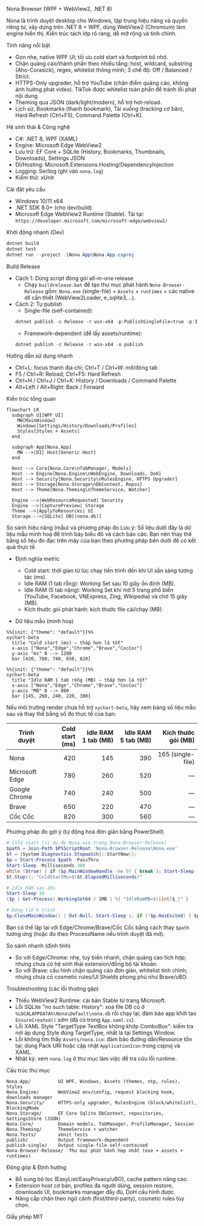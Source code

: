 Nona Browser (WPF + WebView2, .NET 8)

Nona là trình duyệt desktop cho Windows, tập trung hiệu năng và quyền riêng tư, xây dựng trên .NET 8 + WPF, dùng WebView2 (Chromium) làm engine hiển thị. Kiến trúc tách lớp rõ ràng, dễ mở rộng và tinh chỉnh.

Tính năng nổi bật
- Gọn nhẹ, native WPF UI; tối ưu cold start và footprint bộ nhớ.
- Chặn quảng cáo/thành phần theo nhiều tầng: host, wildcard, substring (Aho-Corasick), regex, whitelist thông minh; 3 chế độ: Off / Balanced / Strict.
- HTTPS-Only upgrader, hỗ trợ YouTube (chặn điểm quảng cáo, không ảnh hưởng phát video). TikTok được whitelist toàn phần để tránh lỗi phát nội dung.
- Theming qua JSON (dark/light/modern), hỗ trợ hot-reload.
- Lịch sử, Bookmarks (thanh bookmark), Tải xuống (tracking cơ bản), Hard Refresh (Ctrl+F5), Command Palette (Ctrl+K).

Hệ sinh thái & Công nghệ
- C#: .NET 8, WPF (XAML)
- Engine: Microsoft Edge WebView2
- Lưu trữ: EF Core + SQLite (History, Bookmarks, Thumbnails, Downloads), Settings JSON
- DI/Hosting: Microsoft.Extensions.Hosting/DependencyInjection
- Logging: Serilog (ghi vào `nona.log`)
- Kiểm thử: xUnit

Cài đặt yêu cầu
- Windows 10/11 x64
- .NET SDK 8.0+ (cho dev/build)
- Microsoft Edge WebView2 Runtime (Stable). Tải tại: `https://developer.microsoft.com/microsoft-edge/webview2/`

Khởi động nhanh (Dev)
```powershell
dotnet build
dotnet test
dotnet run --project .\Nona.App\Nona.App.csproj
```

Build Release
- Cách 1: Dùng script đóng gói all-in-one release
  - Chạy `buildrelease.bat` để tạo thư mục phát hành `Nona-Browser-Release` gồm: `Nona.exe` (single-file) + `Assets` + `runtimes` + các native dll cần thiết (WebView2Loader, e_sqlite3,...).
- Cách 2: Tự publish
  - Single-file (self-contained):
  ```powershell
  dotnet publish -c Release -r win-x64 -p:PublishSingleFile=true -p:IncludeAllContentForSelfExtract=true -p:PublishTrimmed=false -o publish-single
  ```
  - Framework-dependent (để lấy assets/runtime):
  ```powershell
  dotnet publish -c Release -r win-x64 -o publish
  ```

Hướng dẫn sử dụng nhanh
- Ctrl+L: focus thanh địa chỉ; Ctrl+T / Ctrl+W: mở/đóng tab
- F5 / Ctrl+R: Reload; Ctrl+F5: Hard Refresh
- Ctrl+H / Ctrl+J / Ctrl+K: History / Downloads / Command Palette
- Alt+Left / Alt+Right: Back / Forward

Kiến trúc tổng quan
```mermaid
flowchart LR
  subgraph UI[WPF UI]
    MW[MainWindow]
    Windows[Settings/History/Downloads/Profiles]
    Styles[Styles + Assets]
  end

  subgraph App[Nona.App]
    MW -->|DI| Host[Generic Host]
  end

  Host --> Core[Nona.Core\nTabManager, Models]
  Host --> Engine[Nona.Engine\nWebEngine, Downloads, DoH]
  Host --> Security[Nona.Security\nRulesEngine, HTTPS Upgrader]
  Host --> Storage[Nona.Storage\nDbContext, Repos]
  Host --> Theme[Nona.Theming\nThemeService, Watcher]

  Engine -->|WebResourceRequested| Security
  Engine -->|CapturePreview| Storage
  Theme -->|ApplyToResources| UI
  Storage -->|SQLite| DB[(nona.db)]
```

So sánh hiệu năng (mẫu) và phương pháp đo
Lưu ý: Số liệu dưới đây là dữ liệu mẫu minh hoạ để trình bày biểu đồ và cách báo cáo. Bạn nên thay thế bằng số liệu đo đạc trên máy của bạn theo phương pháp bên dưới để có kết quả thực tế.

- Định nghĩa metric
  - Cold start: thời gian từ lúc chạy tiến trình đến khi UI sẵn sàng tương tác (ms).
  - Idle RAM (1 tab rỗng): Working Set sau 10 giây ổn định (MB).
  - Idle RAM (5 tab nặng): Working Set khi mở 5 trang phổ biến (YouTube, Facebook, VNExpress, Zing, Wikipedia) và chờ 15 giây (MB).
  - Kích thước gói phát hành: kích thước file cài/chạy (MB).

- Dữ liệu mẫu (minh hoạ)

```mermaid
%%{init: {"theme": "default"}}%%
xychart-beta
  title "Cold start (ms) — thấp hơn là tốt"
  x-axis ["Nona","Edge","Chrome","Brave","CocCoc"]
  y-axis "ms" 0 --> 1200
  bar [420, 780, 740, 650, 820]
```

```mermaid
%%{init: {"theme": "default"}}%%
xychart-beta
  title "Idle RAM 1 tab rỗng (MB) — thấp hơn là tốt"
  x-axis ["Nona","Edge","Chrome","Brave","CocCoc"]
  y-axis "MB" 0 --> 800
  bar [145, 260, 240, 220, 300]
```

Nếu môi trường render chưa hỗ trợ `xychart-beta`, hãy xem bảng số liệu mẫu sau và thay thế bằng số đo thực tế của bạn:

| Trình duyệt | Cold start (ms) | Idle RAM 1 tab (MB) | Idle RAM 5 tab (MB) | Kích thước gói (MB) |
|---|---:|---:|---:|---:|
| Nona | 420 | 145 | 390 | 165 (single-file) |
| Microsoft Edge | 780 | 260 | 520 | — |
| Google Chrome | 740 | 240 | 500 | — |
| Brave | 650 | 220 | 470 | — |
| Cốc Cốc | 820 | 300 | 560 | — |

Phương pháp đo gợi ý (tự động hoá đơn giản bằng PowerShell)
```powershell
# Cold start (ví dụ đo Nona.exe trong Nona-Browser-Release)
$path = Join-Path $PSScriptRoot 'Nona-Browser-Release\Nona.exe'
$t = [System.Diagnostics.Stopwatch]::StartNew();
$p = Start-Process $path -PassThru
Start-Sleep -Milliseconds 300
while ($true) { if ($p.MainWindowHandle -ne 0) { break }; Start-Sleep -Milliseconds 50 }
$t.Stop(); "ColdStartMs=$($t.ElapsedMilliseconds)"

# Idle RAM sau 10s
Start-Sleep 10
($p | Get-Process).WorkingSet64 / 1MB | %{ "IdleRamMB=$([int]$_)" }

# Đóng tiến trình
$p.CloseMainWindow() | Out-Null; Start-Sleep 1; if (!$p.HasExited) { $p | Stop-Process -Force }
```

Bạn có thể lặp lại với Edge/Chrome/Brave/Cốc Cốc bằng cách thay `$path` tương ứng (hoặc đo theo ProcessName nếu trình duyệt đã mở).

So sánh nhanh (định tính)
- So với Edge/Chrome: nhẹ, tuỳ biến nhanh, chặn quảng cáo tích hợp; nhưng chưa có hệ sinh thái extension/đồng bộ tài khoản.
- So với Brave: cấu hình chặn quảng cáo đơn giản, whitelist tinh chỉnh; nhưng chưa có cosmetic rules/UI Shields phong phú như Brave/uBO.

Troubleshooting (các lỗi thường gặp)
- Thiếu WebView2 Runtime: cài bản Stable từ trang Microsoft.
- Lỗi SQLite "no such table: History": xoá file DB cũ ở `%LOCALAPPDATA%\Nona\Default\nona.db` rồi chạy lại; đảm bảo app khởi tạo `EnsureCreated()` sớm (đã có trong `App.xaml.cs`).
- Lỗi XAML Style "TargetType TextBox không khớp ComboBox": kiểm tra nơi áp dụng Style đúng TargetType, nhất là tại Settings Window.
- Lỗi không tìm thấy `Assets/nona.ico`: đảm bảo đường dẫn/Resource tồn tại; dùng Pack URI hoặc cập nhật `ApplicationIcon` trong csproj và XAML.
- Nhật ký: xem `nona.log` ở thư mục làm việc để tra cứu lỗi runtime.

Cấu trúc thư mục
```
Nona.App/          UI WPF, Windows, Assets (themes, ntp, rules), Styles
Nona.Engine/       WebView2 env/config, request blocking hook, downloads manager
Nona.Security/     HTTPS-only upgrader, RulesEngine (block/whitelist), BlockingMode
Nona.Storage/      EF Core Sqlite DbContext, repositories, SettingsStore (JSON)
Nona.Core/         Domain models, TabManager, ProfileManager, Session
Nona.Theming/      ThemeService + watcher
Nona.Tests/        xUnit tests
publish/           Output framework-dependent
publish-single/    Output single-file self-contained
Nona-Browser-Release/  Thư mục phát hành hợp nhất (exe + assets + runtimes)
```

Đóng góp & Định hướng
- Bổ sung bộ lọc (EasyList/EasyPrivacy/uBO), cache pattern nâng cao.
- Extension host cơ bản, profiles đa người dùng, session restore, downloads UI, bookmarks manager đầy đủ, DoH cấu hình được.
- Nâng cấp chặn theo ngữ cảnh (first/third-party), cosmetic rules tùy chọn.

Giấy phép
MIT
